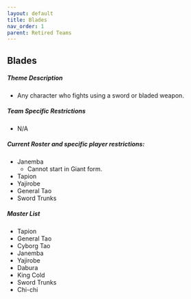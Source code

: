 ```yaml
---
layout: default
title: Blades
nav_order: 1
parent: Retired Teams
---
```

## Blades

##### Theme Description
- Any character who fights using a sword or bladed weapon.

##### Team Specific Restrictions
- N/A

##### Current Roster and specific player restrictions:

- Janemba
  - Cannot start in Giant form.
- Tapion
- Yajirobe
- General Tao
- Sword Trunks
     
##### Master List
- Tapion
- General Tao
- Cyborg Tao
- Janemba
- Yajirobe
- Dabura
- King Cold
- Sword Trunks
- Chi-chi

